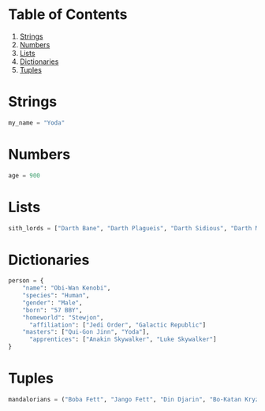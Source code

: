 # Table of Contents
1. [Strings](#strings)
2. [Numbers](#numbers)
3. [Lists](#lsts)
4. [Dictionaries](#dictionaries)
5. [Tuples](#tuples)


<div id="strings" markdown="1"></div>

# Strings
```python
my_name = "Yoda"
```

<div id="numbers" markdown="1"></div>

# Numbers
```python
age = 900
```

<div id="lists" markdown="1"></div>

# Lists
```python
sith_lords = ["Darth Bane", "Darth Plagueis", "Darth Sidious", "Darth Maul", "Darth Tyranus", "Darth Vader"]
```

<div id="dictionaries" markdown="1"></div>

# Dictionaries
```python
person = {
    "name": "Obi-Wan Kenobi",
    "species": "Human",
    "gender": "Male",
    "born": "57 BBY",
    "homeworld": "Stewjon",
	  "affiliation": ["Jedi Order", "Galactic Republic"]
    "masters": ["Qui-Gon Jinn", "Yoda"],
	  "apprentices": ["Anakin Skywalker", "Luke Skywalker"]
}
```

<div id="tuples" markdown="1"></div>

# Tuples
```python
mandalorians = ("Boba Fett", "Jango Fett", "Din Djarin", "Bo-Katan Kryze", "Sabine Wren")
```
